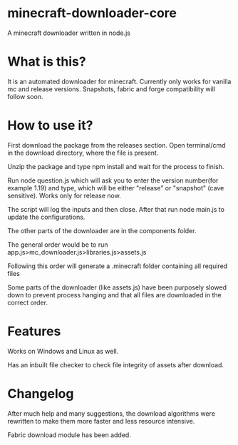 # minecraft-downloader-core
A minecraft downloader written in node.js

# What is this?
It is an automated downloader for minecraft. Currently only works for vanilla mc and release versions. Snapshots, fabric and forge compatibility will follow soon.

# How to use it?
First download the package from the releases section. Open terminal/cmd in the download directory, where the file is present.

Unzip the package and type npm install and wait for the process to finish.


Run node question.js which will ask you to enter the version number(for example 1.19) and type, which will be either "release" or "snapshot" (cave sensitive).
Works only for release now.

The script will log the inputs and then close.
After that run node main.js to update the configurations.

The other parts of the downloader are in the components folder.

The general order would be to run app.js>mc_downloader.js>libraries.js>assets.js

Following this order will generate a .minecraft folder containing all required files

Some parts of the downloader (like assets.js) have been purposely slowed down to prevent process hanging and that all files are downloaded in the correct order.



# Features
Works on Windows and Linux as well.

Has an inbuilt file checker to check file integrity of assets after download.


# Changelog
After much help and many suggestions, the download algorithms were rewritten to make them more faster and less resource intensive.

Fabric download module has been added.
